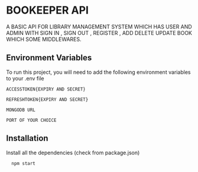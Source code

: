 
# BOOKEEPER API

A BASIC API FOR LIBRARY MANAGEMENT SYSTEM WHICH HAS USER AND ADMIN WITH SIGN IN , SIGN OUT , REGISTER , ADD DELETE UPDATE BOOK WHICH SOME MIDDLEWARES.






## Environment Variables

To run this project, you will need to add the following environment variables to your .env file

`ACCESSTOKEN{EXPIRY AND SECRET}`

`REFRESHTOKEN{EXPIRY AND SECRET}`

`MONGODB URL`

`PORT OF YOUR CHOICE`




## Installation

Install all the dependencies (check from package.json)

```bash
  npm start
```
    
